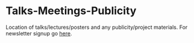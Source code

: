 # Talks-Meetings-Publicity
Location of talks/lectures/posters and any publicity/project materials.
For newsletter signup go [here](https://forms.gle/hHvURWKJQTymhJ9p7).
